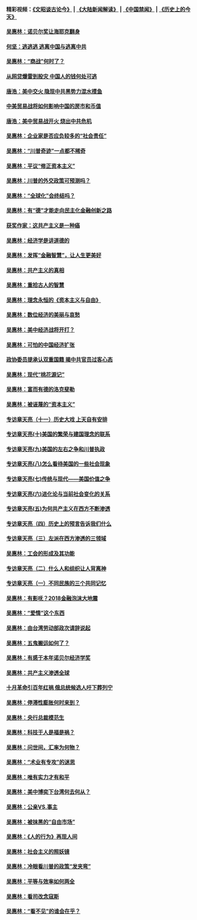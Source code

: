 #### 精彩视频：[《文昭谈古论今》](https://github.com/gfw-breaker/wenzhao/blob/master/README.md?t=01030031) | [《大陆新闻解读》](https://github.com/gfw-breaker/ntdtv-comedy/blob/master/README.md?t=01030031) | [《中国禁闻》](https://github.com/gfw-breaker/ntdtv-news/blob/master/README.md?t=01030031) | [《历史上的今天》](https://github.com/gfw-breaker/today-in-history/blob/master/README.md?t=01030031) 

#### [吴惠林：诺贝尔奖让海耶克翻身](../pages/nsc423/n10890049.md?t=01030031) 

#### [何坚：逃逃逃 逃离中国与逃离中共](../pages/nsc423/n10592891.md?t=01030031) 

#### [吴惠林：“商战”何时了？](../pages/nsc423/n10573558.md?t=01030031) 

#### [从网贷爆雷到股灾 中国人的钱何处可逃](../pages/nsc423/n10572800.md?t=01030031) 

#### [唐浩：美中交火 隐现中共黑势力混水摸鱼](../pages/nsc423/n10544040.md?t=01030031) 

#### [中美贸易战将如何影响中国的房市和币值](../pages/nsc423/n10543697.md?t=01030031) 

#### [唐浩：美中贸易战开火 烧出中共危机](../pages/nsc423/n10540126.md?t=01030031) 

#### [吴惠林：企业家是否应负较多的“社会责任”](../pages/nsc423/n10535022.md?t=01030031) 

#### [吴惠林：“川普奇迹”一点都不稀奇](../pages/nsc423/n10512808.md?t=01030031) 

#### [吴惠林：平议“修正资本主义”](../pages/nsc423/n10495724.md?t=01030031) 

#### [吴惠林：川普的外交政策可预测吗？](../pages/nsc423/n10462387.md?t=01030031) 

#### [吴惠林：“全球化”会终结吗？](../pages/nsc423/n10452838.md?t=01030031) 

#### [吴惠林：有“德”才能走向民主化金融创新之路](../pages/nsc423/n10432292.md?t=01030031) 

#### [获奖作家：这共产主义是一种癌](../pages/nsc423/n10431541.md?t=01030031) 

#### [吴惠林：经济学是讲道德的](../pages/nsc423/n10398014.md?t=01030031) 

#### [吴惠林：发挥“金融智慧”，让人生更美好](../pages/nsc423/n10375019.md?t=01030031) 

#### [吴惠林：共产主义的真相](../pages/nsc423/n10351394.md?t=01030031) 

#### [吴惠林：重拾古人的智慧](../pages/nsc423/n10337691.md?t=01030031) 

#### [吴惠林：理念永恒的《资本主义与自由》](../pages/nsc423/n10316274.md?t=01030031) 

#### [吴惠林：数位经济的美丽与哀愁](../pages/nsc423/n10292946.md?t=01030031) 

#### [吴惠林：美中经济战将开打？](../pages/nsc423/n10258825.md?t=01030031) 

#### [吴惠林：可怕的中国经济扩张](../pages/nsc423/n10219147.md?t=01030031) 

#### [政协委员提承认双重国籍 揭中共官员过客心态](../pages/nsc423/n10208809.md?t=01030031) 

#### [吴惠林：现代“桃花源记”](../pages/nsc423/n10185234.md?t=01030031) 

#### [吴惠林：富而有德的洛克斐勒](../pages/nsc423/n10142264.md?t=01030031) 

#### [吴惠林：被诬蔑的“资本主义”](../pages/nsc423/n10124816.md?t=01030031) 

#### [专访章天亮（十一）历史大戏 上天自有安排](../pages/nsc423/n10094905.md?t=01030031) 

#### [专访章天亮(十)美国的繁荣与建国理念的联系](../pages/nsc423/n10094899.md?t=01030031) 

#### [专访章天亮(九)美国的左右之争和川普执政](../pages/nsc423/n10094889.md?t=01030031) 

#### [专访章天亮(八)怎么看待美国的一些社会现象](../pages/nsc423/n10094857.md?t=01030031) 

#### [专访章天亮(七)传统与现代——美国价值之争](../pages/nsc423/n10093140.md?t=01030031) 

#### [专访章天亮(六)进化论与当前社会变化的关系](../pages/nsc423/n10092036.md?t=01030031) 

#### [专访章天亮(五)为何共产主义在西方不断渗透](../pages/nsc423/n10083620.md?t=01030031) 

#### [专访章天亮（四）历史上的预言告诉我们什么](../pages/nsc423/n10083606.md?t=01030031) 

#### [专访章天亮（三）左派在西方渗透的三领域](../pages/nsc423/n10081115.md?t=01030031) 

#### [吴惠林：工会的形成及其功能](../pages/nsc423/n10080633.md?t=01030031) 

#### [专访章天亮（二）什么人和组织让人背离神](../pages/nsc423/n10076637.md?t=01030031) 

#### [专访章天亮（一）不同民族的三个共同记忆](../pages/nsc423/n10074188.md?t=01030031) 

#### [吴惠林：有影呒？2018金融泡沫大地震](../pages/nsc423/n10040534.md?t=01030031) 

#### [吴惠林：“爱情”这个东西](../pages/nsc423/n10019423.md?t=01030031) 

#### [吴惠林：由台湾劳动部政次请辞说起](../pages/nsc423/n9979679.md?t=01030031) 

#### [吴惠林：五鬼搬运如何了？](../pages/nsc423/n9925338.md?t=01030031) 

#### [吴惠林：有感于本年诺贝尔经济学奖](../pages/nsc423/n9871883.md?t=01030031) 

#### [吴惠林：共产主义渗透全球](../pages/nsc423/n9812748.md?t=01030031) 

#### [十月革命引百年红祸 俄总统候选人吁下葬列宁](../pages/nsc423/n9810182.md?t=01030031) 

#### [吴惠林：停滞性膨胀何时来到？](../pages/nsc423/n9764136.md?t=01030031) 

#### [吴惠林：央行总裁模范生](../pages/nsc423/n9728134.md?t=01030031) 

#### [吴惠林：科技于人是福是祸？](../pages/nsc423/n9672982.md?t=01030031) 

#### [吴惠林：问世间，汇率为何物？](../pages/nsc423/n9621788.md?t=01030031) 

#### [吴惠林：“术业有专攻”的迷思](../pages/nsc423/n9580363.md?t=01030031) 

#### [吴惠林：唯有实力才有和平](../pages/nsc423/n9529599.md?t=01030031) 

#### [吴惠林：美中博奕下台湾何去何从？](../pages/nsc423/n9483598.md?t=01030031) 

#### [吴惠林：公亲VS.事主](../pages/nsc423/n9425637.md?t=01030031) 

#### [吴惠林：被抹黑的“自由市场”](../pages/nsc423/n9351545.md?t=01030031) 

#### [吴惠林：《人的行为》再现人间](../pages/nsc423/n9296339.md?t=01030031) 

#### [吴惠林：社会主义的照妖镜](../pages/nsc423/n9243460.md?t=01030031) 

#### [吴惠林：冷眼看川普的政策“发夹弯”](../pages/nsc423/n9120684.md?t=01030031) 

#### [吴惠林：平等与效率如何两全](../pages/nsc423/n9075430.md?t=01030031) 

#### [吴惠林：看司改念寇斯](../pages/nsc423/n9024915.md?t=01030031) 

#### [吴惠林：“看不见”的谁会在乎？](../pages/nsc423/n8977488.md?t=01030031) 

